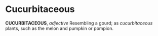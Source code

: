 # Cucurbitaceous

**CUCURBITACEOUS**, _adjective_ Resembling a gourd; as _cucurbitaceous_ plants, such as the melon and pumpkin or pompion.